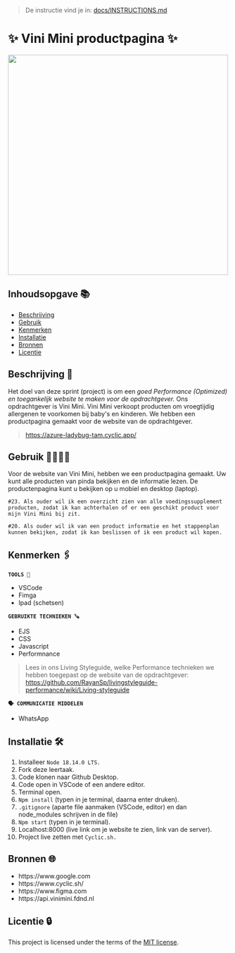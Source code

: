 >  De instructie vind je in: [docs/INSTRUCTIONS.md](docs/INSTRUCTIONS.md)

# ✨ Vini Mini productpagina ✨

<img width="500" alt="" src="https://github.com/Nazneen05x/performance-matters-optimized-website/assets/112861261/b26ca1e4-2c2e-4de9-83d8-92e1b16cc52b">


## Inhoudsopgave 📚

  * [Beschrijving](#beschrijving)
  * [Gebruik](#gebruik)
  * [Kenmerken](#kenmerken)
  * [Installatie](#installatie)
  * [Bronnen](#bronnen)
  * [Licentie](#licentie)

## Beschrijving 📃
Het doel van deze sprint (project) is om een <i>goed Performance (Optimized) en toegankelijk website te maken voor de opdrachtgever.</i> Ons opdrachtgever is Vini Mini. Vini Mini verkoopt producten om vroegtijdig allergenen te voorkomen bij baby's en kinderen. We hebben een productpagina gemaakt voor de website van de opdrachtgever.
> https://azure-ladybug-tam.cyclic.app/

## Gebruik 👨‍👩‍👧‍👦
Voor de website van Vini Mini, hebben we een productpagina gemaakt. Uw kunt alle producten van pinda bekijken en de informatie lezen. De productenpagina kunt u bekijken op u mobiel en desktop (laptop).

`#23. Als ouder wil ik een overzicht zien van alle voedingssupplement producten, zodat ik kan achterhalen of er een geschikt product voor mijn Vini Mini bij zit.`

`#20. Als ouder wil ik van een product informatie en het stappenplan kunnen bekijken, zodat ik kan beslissen of ik een product wil kopen.`


## Kenmerken 🖇️
<strong>`TOOLS 🧰`</strong>
<ul>
<li>VSCode</li>
<li>Fimga</li>
<li>Ipad (schetsen)</li>
</ul>

<strong>`GEBRUIKTE TECHNIEKEN 🪚`</strong>
<ul>
<li>EJS</li>
<li>CSS</li>
<li>Javascript</li>
<li>Performnance</li>
</ul>

> Lees in ons Living Styleguide, welke Performance technieken we hebben toegepast op de website van de opdrachtgever: https://github.com/RayanSp/livingstyleguide-performance/wiki/Living-styleguide

<strong>`🗣️ COMMUNICATIE MIDDELEN`</strong>
<ul>
<li>WhatsApp</li>
</ul>


## Installatie 🛠️
1. Installeer `Node 18.14.0 LTS.`
2. Fork deze leertaak.
3. Code klonen naar Github Desktop.
4. Code open in VSCode of een andere editor.
5. Terminal open.
6. `Npm install` (typen in je terminal, daarna enter druken).
7. `.gitignore` (aparte file aanmaken (VSCode, editor) en dan node_modules schrijven in de file)
8. `Npm start` (typen in je terminal).
9. Localhost:8000 (live link om je website te zien, link van de server).
10. Project live zetten met `Cyclic.sh.`


## Bronnen 🌐

<ul>
<li>https://www.google.com</li>
<li>https://www.cyclic.sh/</li>
<li>https://www.figma.com</li>
<li>https://api.vinimini.fdnd.nl</li>
</ul>

## Licentie 🔒

This project is licensed under the terms of the [MIT license](./LICENSE).
